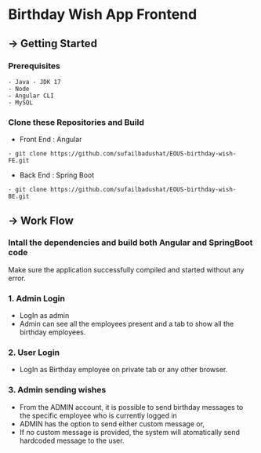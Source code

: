 # Birthday Wish App Frontend

## -> Getting Started
### Prerequisites
```
- Java - JDK 17
- Node
- Angular CLI
- MySQL
```
### Clone these Repositories and Build
- Front End : Angular
```
- git clone https://github.com/sufailbadushat/EOUS-birthday-wish-FE.git
```
- Back End : Spring Boot
```
- git clone https://github.com/sufailbadushat/EOUS-birthday-wish-BE.git
```
## -> Work Flow

### Intall the dependencies and build both Angular and SpringBoot code
Make sure the application successfully compiled and started without any error.

### 1. Admin Login
- LogIn as admin
- Admin can see all the employees present and a tab to show all the birthday employees.
### 2. User Login
- LogIn as Birthday employee on private tab or any other browser.
### 3. Admin sending wishes
- From the ADMIN account, it is possible to send birthday messages to the specific employee who is currently logged in
- ADMIN has the option to send either custom message or,
- If no custom message is provided, the system will atomatically send hardcoded message to the user.

